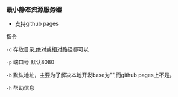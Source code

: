 ### 最小静态资源服务器

- 支持github pages

指令

 `-d` 存放目录,绝对或相对路径都可以

 `-p` 端口号 默认8080

 `-b` 默认地址，主要为了解决本地开发base为"",而github pages上不是。
 
 `-h` 帮助信息